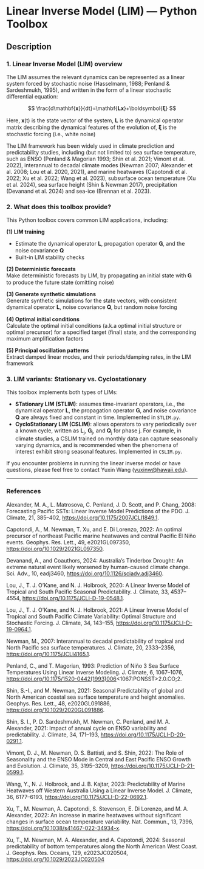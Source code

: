 # Linear Inverse Model (LIM) — Python Toolbox

## Description

### 1. Linear Inverse Model (LIM) overview
The LIM assumes the relevant dynamics can be represented as a linear system forced by stochastic noise (Hasselmann, 1988; Penland & Sardeshmukh, 1995), and written in the form of a linear stochastic differential equation:

<div align="center">

$$
\frac{d\mathbf{𝐱}}{dt}=\mathbf{𝐋𝐱}+\boldsymbol{𝛏}
$$

</div>

Here, 𝐱(t) is the state vector of the system, 𝐋 is the dynamical operator matrix describing the dynamical features of the evolution of, 𝛏 is the stochastic forcing (i.e., white noise)  

The LIM framework has been widely used in climate prediction and predictability studies, including (but not limited to) sea surface temperature, such as ENSO (Penland & Magorian 1993; Shin et al. 2021; Vimont et al. 2022), interannual to decadal climate modes (Newman 2007; Alexander et al. 2008; Lou et al. 2020, 2021), and marine heatwaves (Capotondi et al. 2022; Xu et al. 2022; Wang et al. 2023), subsurface ocean temperature (Xu et al. 2024), sea surface height (Shin & Newman 2017), precipitation (Devanand et al. 2024) and sea-ice (Brennan et al. 2023).

### 2. What does this toolbox provide?
This Python toolbox covers common LIM applications, including:

**(1) LIM training**  
  - Estimate the dynamical operator 𝐋, propagation operator 𝐆, and the noise covariance 𝐐  
  - Built-in LIM stability checks
  
**(2) Deterministic forecasts**  
  Make deterministic forecasts by LIM, by propagating an initial state with 𝐆 to produce the future state (omitting noise)
  
**(3) Generate synthetic simulations**  
  Generate synthetic simulations for the state vectors, with consistent dynamical operator 𝐋, noise covariance 𝐐, but random noise forcing
  
**(4) Optimal initial conditions**  
  Calculate the optimal initial conditions (a.k.a optimal initial structure or optimal precursor) for a specified target (final) state, and the corresponding maximum amplification factors
  
**(5) Principal oscillation patterns**  
  Extract damped linear modes, and their periods/damping rates, in the LIM framework

### 3. LIM variants: Stationary vs. Cyclostationary

This toolbox implements both types of LIMs:

- **STationary LIM (STLIM)**: assumes time-invariant operators, i.e., the dynamical operator 𝐋, the propagation operator 𝐆, and noise covariance 𝐐 are always fixed and constant in time. Implemented in `STLIM.py`.
- **CycloStationary LIM (CSLIM)**: allows operators to vary periodically over a known cycle, written as 𝐋<sub>j</sub>, 𝐆<sub>j</sub>, and 𝐐<sub>j</sub> for phase j. For example, in climate studies, a CSLIM trained on monthly data can capture seasonally varying dynamics, and is recommended when the phenomena of interest exhibit strong seasonal features. Implemented in `CSLIM.py`.


If you encounter problems in running the linear inverse model or have questions, please feel free to contact Yuxin Wang (yuxinw@hawaii.edu).

---

### References

Alexander, M. A., L. Matrosova, C. Penland, J. D. Scott, and P. Chang, 2008: Forecasting Pacific SSTs: Linear Inverse Model Predictions of the PDO. J. Climate, 21, 385–402, https://doi.org/10.1175/2007JCLI1849.1.



Capotondi, A., M. Newman, T. Xu, and E. Di Lorenzo, 2022: An optimal precursor of northeast Pacific marine heatwaves and central Pacific El Niño events. Geophys. Res. Lett., 49, e2021GL097350, https://doi.org/10.1029/2021GL097350.

Devanand, A., and Coauthors, 2024: Australia’s Tinderbox Drought: An extreme natural event likely worsened by human-caused climate change. Sci. Adv., 10, eadj3460, https://doi.org/10.1126/sciadv.adj3460.

Lou, J., T. J. O’Kane, and N. J. Holbrook, 2020: A Linear Inverse Model of Tropical and South Pacific Seasonal Predictability. J. Climate, 33, 4537–4554, https://doi.org/10.1175/JCLI-D-19-0548.1.

Lou, J., T. J. O’Kane, and N. J. Holbrook, 2021: A Linear Inverse Model of Tropical and South Pacific Climate Variability: Optimal Structure and Stochastic Forcing. J. Climate, 34, 143–155, https://doi.org/10.1175/JCLI-D-19-0964.1.

Newman, M., 2007: Interannual to decadal predictability of tropical and North Pacific sea surface temperatures. J. Climate, 20, 2333–2356, https://doi.org/10.1175/JCLI4165.1.

Penland, C., and T. Magorian, 1993: Prediction of Niño 3 Sea Surface Temperatures Using Linear Inverse Modeling. J. Climate, 6, 1067–1076, https://doi.org/10.1175/1520-0442(1993)006<1067:PONSST>2.0.CO;2.

Shin, S.-I., and M. Newman, 2021: Seasonal Predictability of global and North American coastal sea surface temperature and height anomalies. Geophys. Res. Lett., 48, e2020GL091886, https://doi.org/10.1029/2020GL091886.

Shin, S. I., P. D. Sardeshmukh, M. Newman, C. Penland, and M. A. Alexander, 2021: Impact of annual cycle on ENSO variability and predictability. J. Climate, 34, 171–193, https://doi.org/10.1175/JCLI-D-20-0291.1.

Vimont, D. J., M. Newman, D. S. Battisti, and S. Shin, 2022: The Role of Seasonality and the ENSO Mode in Central and East Pacific ENSO Growth and Evolution. J. Climate, 35, 3195–3209, https://doi.org/10.1175/JCLI-D-21-0599.1.

Wang, Y., N. J. Holbrook, and J. B. Kajtar, 2023: Predictability of Marine Heatwaves off Western Australia Using a Linear Inverse Model. J. Climate, 36, 6177–6193, https://doi.org/10.1175/JCLI-D-22-0692.1.

Xu, T., M. Newman, A. Capotondi, S. Stevenson, E. Di Lorenzo, and M. A. Alexander, 2022: An increase in marine heatwaves without significant changes in surface ocean temperature variability. Nat. Commun., 13, 7396, https://doi.org/10.1038/s41467-022-34934-x.

Xu, T., M. Newman, M. A. Alexander, and A. Capotondi, 2024: Seasonal predictability of bottom temperatures along the North American West Coast. J. Geophys. Res. Oceans, 129, e2023JC020504, https://doi.org/10.1029/2023JC020504
